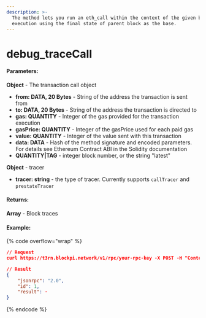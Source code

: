 ```yaml
---
description: >-
  The method lets you run an eth_call within the context of the given block
  execution using the final state of parent block as the base.
---
```


# debug\_traceCall

#### **Parameters:**

**Object** - The transaction call object

* **from: DATA, 20 Bytes** - String of the address the transaction is sent from
* **to: DATA, 20 Bytes** - String of the address the transaction is directed to
* **gas: QUANTITY** - Integer of the gas provided for the transaction execution&#x20;
* **gasPrice: QUANTITY** - Integer of the gasPrice used for each paid gas
* **value: QUANTITY** - Integer of the value sent with this transaction
* **data: DATA** - Hash of the method signature and encoded parameters. For details see Ethereum Contract ABI in the Solidity documentation
* **QUANTITY|TAG** - integer block number, or the string "latest"

**Object** - tracer

* **tracer: string** - the type of tracer. Currently supports `callTracer` and `prestateTracer`

#### **Returns:**

**Array** - Block traces

#### Example:

{% code overflow="wrap" %}
```json
// Request
curl https://t3rn.blockpi.network/v1/rpc/your-rpc-key -X POST -H "Content-Type: application/json" --data '{"method":"debug_traceCall","params":[{"from":"0xDAFEA492D9c6733ae3d56b7Ed1ADB60692c98Bc5","to":"0x4675C7e5BaAFBFFbca748158bEcBA61ef3b0a263","data":"0xf00d4b5d00000000000000000000000001291230982139282304923482304912923823920000000000000000000000001293123098123928310239129839291010293810"},{"tracer": "callTracer"},"latest"],"id":1,"jsonrpc":"2.0"}'

// Result
{
    "jsonrpc": "2.0",
    "id": 1,
    "result": -
}
```
{% endcode %}
